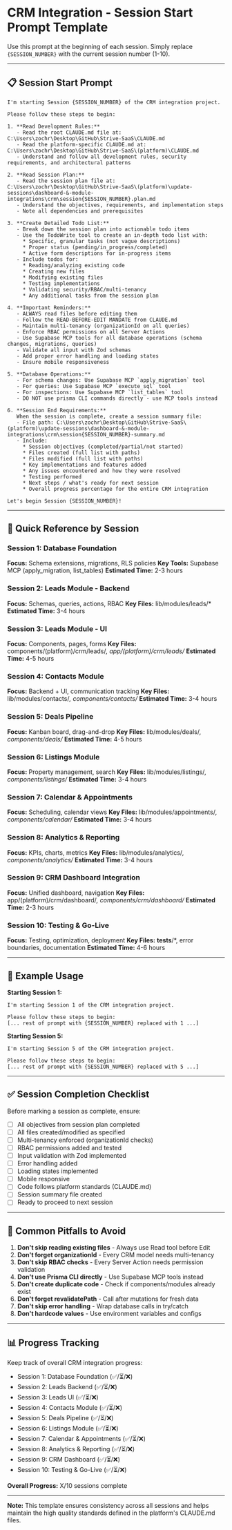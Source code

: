 # CRM Integration - Session Start Prompt Template

Use this prompt at the beginning of each session. Simply replace `{SESSION_NUMBER}` with the current session number (1-10).

---

## 📋 Session Start Prompt

```
I'm starting Session {SESSION_NUMBER} of the CRM integration project.

Please follow these steps to begin:

1. **Read Development Rules:**
   - Read the root CLAUDE.md file at: C:\Users\zochr\Desktop\GitHub\Strive-SaaS\CLAUDE.md
   - Read the platform-specific CLAUDE.md at: C:\Users\zochr\Desktop\GitHub\Strive-SaaS\(platform)\CLAUDE.md
   - Understand and follow all development rules, security requirements, and architectural patterns

2. **Read Session Plan:**
   - Read the session plan file at: C:\Users\zochr\Desktop\GitHub\Strive-SaaS\(platform)\update-sessions\dashboard-&-module-integrations\crm\session{SESSION_NUMBER}.plan.md
   - Understand the objectives, requirements, and implementation steps
   - Note all dependencies and prerequisites

3. **Create Detailed Todo List:**
   - Break down the session plan into actionable todo items
   - Use the TodoWrite tool to create an in-depth todo list with:
     * Specific, granular tasks (not vague descriptions)
     * Proper status (pending/in_progress/completed)
     * Active form descriptions for in-progress items
   - Include todos for:
     * Reading/analyzing existing code
     * Creating new files
     * Modifying existing files
     * Testing implementations
     * Validating security/RBAC/multi-tenancy
     * Any additional tasks from the session plan

4. **Important Reminders:**
   - ALWAYS read files before editing them
   - Follow the READ-BEFORE-EDIT MANDATE from CLAUDE.md
   - Maintain multi-tenancy (organizationId on all queries)
   - Enforce RBAC permissions on all Server Actions
   - Use Supabase MCP tools for all database operations (schema changes, migrations, queries)
   - Validate all input with Zod schemas
   - Add proper error handling and loading states
   - Ensure mobile responsiveness

5. **Database Operations:**
   - For schema changes: Use Supabase MCP `apply_migration` tool
   - For queries: Use Supabase MCP `execute_sql` tool
   - For inspections: Use Supabase MCP `list_tables` tool
   - DO NOT use prisma CLI commands directly - use MCP tools instead

6. **Session End Requirements:**
   When the session is complete, create a session summary file:
   - File path: C:\Users\zochr\Desktop\GitHub\Strive-SaaS\(platform)\update-sessions\dashboard-&-module-integrations\crm\session{SESSION_NUMBER}-summary.md
   - Include:
     * Session objectives (completed/partial/not started)
     * Files created (full list with paths)
     * Files modified (full list with paths)
     * Key implementations and features added
     * Any issues encountered and how they were resolved
     * Testing performed
     * Next steps / what's ready for next session
     * Overall progress percentage for the entire CRM integration

Let's begin Session {SESSION_NUMBER}!
```

---

## 🔢 Quick Reference by Session

### Session 1: Database Foundation
**Focus:** Schema extensions, migrations, RLS policies
**Key Tools:** Supabase MCP (apply_migration, list_tables)
**Estimated Time:** 2-3 hours

### Session 2: Leads Module - Backend
**Focus:** Schemas, queries, actions, RBAC
**Key Files:** lib/modules/leads/*
**Estimated Time:** 3-4 hours

### Session 3: Leads Module - UI
**Focus:** Components, pages, forms
**Key Files:** components/(platform)/crm/leads/*, app/(platform)/crm/leads/*
**Estimated Time:** 4-5 hours

### Session 4: Contacts Module
**Focus:** Backend + UI, communication tracking
**Key Files:** lib/modules/contacts/*, components/contacts/*
**Estimated Time:** 3-4 hours

### Session 5: Deals Pipeline
**Focus:** Kanban board, drag-and-drop
**Key Files:** lib/modules/deals/*, components/deals/*
**Estimated Time:** 4-5 hours

### Session 6: Listings Module
**Focus:** Property management, search
**Key Files:** lib/modules/listings/*, components/listings/*
**Estimated Time:** 3-4 hours

### Session 7: Calendar & Appointments
**Focus:** Scheduling, calendar views
**Key Files:** lib/modules/appointments/*, components/calendar/*
**Estimated Time:** 3-4 hours

### Session 8: Analytics & Reporting
**Focus:** KPIs, charts, metrics
**Key Files:** lib/modules/analytics/*, components/analytics/*
**Estimated Time:** 3-4 hours

### Session 9: CRM Dashboard Integration
**Focus:** Unified dashboard, navigation
**Key Files:** app/(platform)/crm/dashboard/*, components/crm/dashboard/*
**Estimated Time:** 2-3 hours

### Session 10: Testing & Go-Live
**Focus:** Testing, optimization, deployment
**Key Files:** __tests__/*, error boundaries, documentation
**Estimated Time:** 4-6 hours

---

## 📝 Example Usage

**Starting Session 1:**
```
I'm starting Session 1 of the CRM integration project.

Please follow these steps to begin:
[... rest of prompt with {SESSION_NUMBER} replaced with 1 ...]
```

**Starting Session 5:**
```
I'm starting Session 5 of the CRM integration project.

Please follow these steps to begin:
[... rest of prompt with {SESSION_NUMBER} replaced with 5 ...]
```

---

## ✅ Session Completion Checklist

Before marking a session as complete, ensure:

- [ ] All objectives from session plan completed
- [ ] All files created/modified as specified
- [ ] Multi-tenancy enforced (organizationId checks)
- [ ] RBAC permissions added and tested
- [ ] Input validation with Zod implemented
- [ ] Error handling added
- [ ] Loading states implemented
- [ ] Mobile responsive
- [ ] Code follows platform standards (CLAUDE.md)
- [ ] Session summary file created
- [ ] Ready to proceed to next session

---

## 🚨 Common Pitfalls to Avoid

1. **Don't skip reading existing files** - Always use Read tool before Edit
2. **Don't forget organizationId** - Every CRM model needs multi-tenancy
3. **Don't skip RBAC checks** - Every Server Action needs permission validation
4. **Don't use Prisma CLI directly** - Use Supabase MCP tools instead
5. **Don't create duplicate code** - Check if components/modules already exist
6. **Don't forget revalidatePath** - Call after mutations for fresh data
7. **Don't skip error handling** - Wrap database calls in try/catch
8. **Don't hardcode values** - Use environment variables and configs

---

## 📊 Progress Tracking

Keep track of overall CRM integration progress:

- Session 1: Database Foundation (✅/⏳/❌)
- Session 2: Leads Backend (✅/⏳/❌)
- Session 3: Leads UI (✅/⏳/❌)
- Session 4: Contacts Module (✅/⏳/❌)
- Session 5: Deals Pipeline (✅/⏳/❌)
- Session 6: Listings Module (✅/⏳/❌)
- Session 7: Calendar & Appointments (✅/⏳/❌)
- Session 8: Analytics & Reporting (✅/⏳/❌)
- Session 9: CRM Dashboard (✅/⏳/❌)
- Session 10: Testing & Go-Live (✅/⏳/❌)

**Overall Progress:** X/10 sessions complete

---

**Note:** This template ensures consistency across all sessions and helps maintain the high quality standards defined in the platform's CLAUDE.md files.
